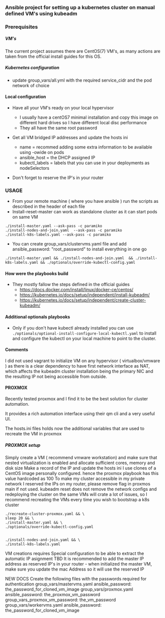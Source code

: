 ### Ansible project for setting up a kubernetes cluster on manual defined VM's using kubeadm

### Prerequisites

##### VM's 
The current project assumes there are CentOS(7) VM's, as many actions are taken from the official install guides for this OS.

##### Kubernetes configuration 
- update group_vars/all.yml with the required service_cidr and the pod network of choice

#### Local configuration
- Have all your VM's ready on your local hypervisor
  - I usually have a centOS7 minimal installation and copy this image on different hard drives so 
    I have different local disc performance
  - They all have the same root password

- Get all VM bridged IP addresses and update the hosts ini
  - name = recommed adding some extra information to be available using -owide on pods
  - ansible_host = the DHCP assigned IP
  - kubectl_labels = labels that you can use in your deployments as nodeSelectors
- Don't forget to reserve the IP's in your router

### USAGE
- From your remote machine ( where you have ansible ) run the scripts as described in the header of each file 
- Install-reset-master can work as standalone cluster as it can start pods on same VM
```
./install-master.yaml --ask-pass -c paramiko
./install-nodes-and-join.yaml  --ask-pass -c paramiko
./install-k8s-labels.yaml --ask-pass -c paramiko
```
- You can create group_vars/clustervms.yaml file and add ansible_password: "root_password" to install everything in one go
```
./install-master.yaml && ./install-nodes-and-join.yaml  && ./install-k8s-labels.yaml && ./optionals/override-kubectl-config.yaml
```

 #### How were the playbooks build
- They mostly fallow the steps defined in the official guides 
  - https://docs.docker.com/install/linux/docker-ce/centos/
  - https://kubernetes.io/docs/setup/independent/install-kubeadm/
  - https://kubernetes.io/docs/setup/independent/create-cluster-kubeadm/
  
#### Additional optionals playbooks
- Only if you don't have kubectl already installed you can use `./optionals/optional-install-configure-local-kubectl.yaml` to install and configure the kubectl on your local machine to point to the cluster.

#### Comments
I did not used vagrant to initialize VM on any hypervisor ( virtualbox/vmware ) as there is a clear dependency to have first network interface as NAT, 
which affects the kubeadm cluster installation being the primary NIC and the resulting IP not being accessible from outside.

#### PROXMOX 
Recently tested proxmox and I find it to be the best solution for cluster automation.

It provides a rich automation interface using their qm cli and a very useful UI. 

The hosts.ini files holds now the additional variables that are used to recreate the VM in proxmox

##### PROXMOX setup 
Simply create a VM ( recommend vmware workstation) and make sure that nested virtualization is enabled and allocate sufficient cores, memory and disk size
Make a record of the IP and update the hosts ini 
I use clones of a CentOS image personally configured. hence the proxmox playbook has this value hardcoded as 100
To make my cluster accessible in my private network I reserved the IPs on my router, please remove flag in proxmos main if not used.
kubeadm reset does not remove the network configs and redeploying the cluster on the same VMs will crate a lot of issues,
   so I recommend recreating the VMs every time you wish to bootstrap a k8s cluster
   
```
./recreate-cluster-proxmox.yaml && \
sleep 20 && \
./install-master.yaml && \
./optionals/override-kubectl-config.yaml


./install-nodes-and-join.yaml && \
./install-k8s-labels.yaml
```
VM creations requires Special configuration to be able to extract the automatic IP asignment 
TBD
It is recommended to add the master IP address as reserved IP's in your router 
    - when initialized the master VM, make sure you update the mac Address so it will use the reserved IP
    




NEW DOCS
Create the following files with the passwords required for authentication 
group_vars/mastervms.yaml
    ansible_password: the_password_for_cloned_vm_image
group_vars/proxmox.yaml
    ansible_password: the_proxmox_vm_password
    group_vars_proxmox_vm_password: the_vm_password
group_vars/workervms.yaml
    ansible_password: the_password_for_cloned_vm_image



